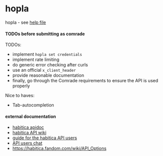 # hopla

hopla - see [help file](./hopla/hopla.help)


#### TODOs before submitting as comrade

TODOs: 
* implement `hopla set credentials`
* implement rate limiting
* do generic error checking after curls
* use an official `x_client_header`
* provide reasonable documentation
* finally, go through the Comrade requirements to ensure the API is used properly

Nice to haves:
* Tab-autocompletion

#### external documentation
* [habitica apidoc](https://habitica.com/apidoc/)
* [habitica API wiki](https://habitica.fandom.com/wiki/Application_Programming_Interface#Version_3_of_the_API)
* [guide for the habitica API users](https://habitica.fandom.com/wiki/Guidance_for_Comrades)
* [API users chat](https://habitica.com/groups/guild/2ff9822b-27f2-4774-98da-db349b57a38e)
* <https://habitica.fandom.com/wiki/API_Options>
